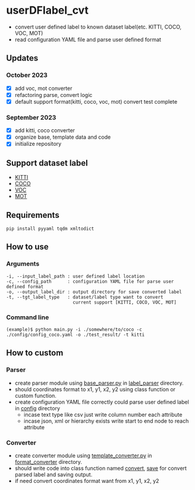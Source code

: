 # userDFlabel_cvt
- convert user defined label to known dataset label(etc. KITTI, COCO, VOC, MOT)
- read configuration YAML file and parse user defined format

## Updates
### October 2023
- [x] add voc, mot converter
- [x] refactoring parse, convert logic
- [x] default support format(kitti, coco, voc, mot) convert test complete
### September 2023
- [x] add kitti, coco converter
- [x] organize base, template data and code
- [x] initialize repository

## Support dataset label
- [KITTI](https://www.cvlibs.net/datasets/kitti/eval_object.php?obj_benchmark=3d)
- [COCO](https://cocodataset.org/#download)
- [VOC](http://host.robots.ox.ac.uk/pascal/VOC/voc2012/index.html)
- [MOT](https://motchallenge.net/data/MOT17/)

## Requirements
```commandline
pip install pyyaml tqdm xmltodict
```

## How to use
### Arguments
```text
-i, --input_label_path : user defined label location
-c, --config_path      : configuration YAML file for parse user defined format
-o, --output_label_dir : output directory for save converted label
-t, --tgt_label_type   : dataset/label type want to convert
                         current support [KITTI, COCO, VOC, MOT]
```

### Command line
```commandline
(example)$ python main.py -i ./somewhere/to/coco -c ./config/config_coco.yaml -o ./test_result/ -t kitti 
```

## How to custom
### Parser
- create parser module using [base_parser.py](./label_parser/base_parser.py) in [label_parser](./label_parser) directory.
- should coordinates format to x1, y1, x2, y2 using class function or custom function.
- create configuration YAML file correctly could parse user defined label in [config](./config) directory
  - incase text type like csv just write column number each attribute
  - incase json, xml or hierarchy exists write start to end node to reach attribute

### Converter
- create converter module using [template_converter.py](./format_converter/template_converter.py) in [format_converter](./format_converter) directory.
- should write code into class function named [convert](./format_converter/template_converter.py#L11), [save](./format_converter/template_converter.py#L18) for convert parsed label and saving output.
- if need convert coordinates format want from x1, y1, x2, y2
